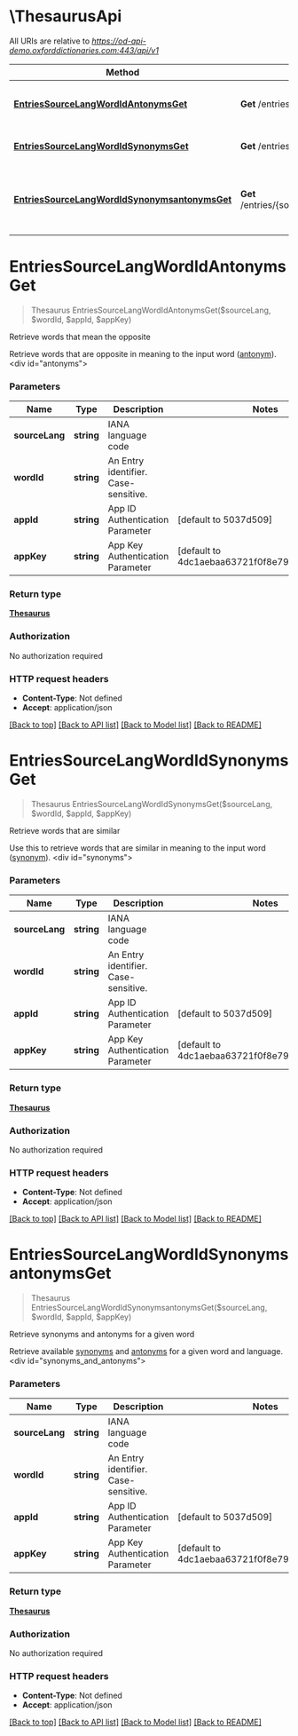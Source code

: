 # \ThesaurusApi

All URIs are relative to *https://od-api-demo.oxforddictionaries.com:443/api/v1*

Method | HTTP request | Description
------------- | ------------- | -------------
[**EntriesSourceLangWordIdAntonymsGet**](ThesaurusApi.md#EntriesSourceLangWordIdAntonymsGet) | **Get** /entries/{source_lang}/{word_id}/antonyms | Retrieve words that mean the opposite
[**EntriesSourceLangWordIdSynonymsGet**](ThesaurusApi.md#EntriesSourceLangWordIdSynonymsGet) | **Get** /entries/{source_lang}/{word_id}/synonyms | Retrieve words that are similar
[**EntriesSourceLangWordIdSynonymsantonymsGet**](ThesaurusApi.md#EntriesSourceLangWordIdSynonymsantonymsGet) | **Get** /entries/{source_lang}/{word_id}/synonyms;antonyms | Retrieve synonyms and antonyms for a given word


# **EntriesSourceLangWordIdAntonymsGet**
> Thesaurus EntriesSourceLangWordIdAntonymsGet($sourceLang, $wordId, $appId, $appKey)

Retrieve words that mean the opposite

 Retrieve words that are opposite in meaning to the input word ([antonym](documentation/glossary?term=thesaurus)).    <div id=\"antonyms\"></div> 


### Parameters

Name | Type | Description  | Notes
------------- | ------------- | ------------- | -------------
 **sourceLang** | **string**| IANA language code | 
 **wordId** | **string**| An Entry identifier. Case-sensitive. | 
 **appId** | **string**| App ID Authentication Parameter | [default to 5037d509]
 **appKey** | **string**| App Key Authentication Parameter | [default to 4dc1aebaa63721f0f8e79a55e2514bc7]

### Return type

[**Thesaurus**](Thesaurus.md)

### Authorization

No authorization required

### HTTP request headers

 - **Content-Type**: Not defined
 - **Accept**: application/json

[[Back to top]](#) [[Back to API list]](../README.md#documentation-for-api-endpoints) [[Back to Model list]](../README.md#documentation-for-models) [[Back to README]](../README.md)

# **EntriesSourceLangWordIdSynonymsGet**
> Thesaurus EntriesSourceLangWordIdSynonymsGet($sourceLang, $wordId, $appId, $appKey)

Retrieve words that are similar

 Use this to retrieve words that are similar in meaning to the input word ([synonym](documentation/glossary?term=synonym)).    <div id=\"synonyms\"></div> 


### Parameters

Name | Type | Description  | Notes
------------- | ------------- | ------------- | -------------
 **sourceLang** | **string**| IANA language code | 
 **wordId** | **string**| An Entry identifier. Case-sensitive. | 
 **appId** | **string**| App ID Authentication Parameter | [default to 5037d509]
 **appKey** | **string**| App Key Authentication Parameter | [default to 4dc1aebaa63721f0f8e79a55e2514bc7]

### Return type

[**Thesaurus**](Thesaurus.md)

### Authorization

No authorization required

### HTTP request headers

 - **Content-Type**: Not defined
 - **Accept**: application/json

[[Back to top]](#) [[Back to API list]](../README.md#documentation-for-api-endpoints) [[Back to Model list]](../README.md#documentation-for-models) [[Back to README]](../README.md)

# **EntriesSourceLangWordIdSynonymsantonymsGet**
> Thesaurus EntriesSourceLangWordIdSynonymsantonymsGet($sourceLang, $wordId, $appId, $appKey)

Retrieve synonyms and antonyms for a given word

 Retrieve available [synonyms](documentation/glossary?term=thesaurus) and [antonyms](documentation/glossary?term=thesaurus) for a given word and language.     <div id=\"synonyms_and_antonyms\"></div> 


### Parameters

Name | Type | Description  | Notes
------------- | ------------- | ------------- | -------------
 **sourceLang** | **string**| IANA language code | 
 **wordId** | **string**| An Entry identifier. Case-sensitive. | 
 **appId** | **string**| App ID Authentication Parameter | [default to 5037d509]
 **appKey** | **string**| App Key Authentication Parameter | [default to 4dc1aebaa63721f0f8e79a55e2514bc7]

### Return type

[**Thesaurus**](Thesaurus.md)

### Authorization

No authorization required

### HTTP request headers

 - **Content-Type**: Not defined
 - **Accept**: application/json

[[Back to top]](#) [[Back to API list]](../README.md#documentation-for-api-endpoints) [[Back to Model list]](../README.md#documentation-for-models) [[Back to README]](../README.md)

